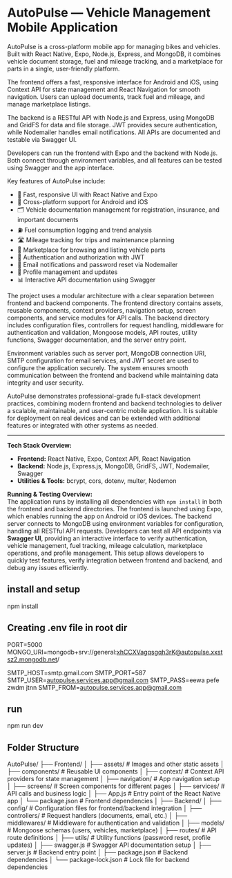 # AutoPulse — Vehicle Management Mobile Application

AutoPulse is a cross-platform mobile app for managing bikes and vehicles. Built with React Native, Expo, Node.js, Express, and MongoDB, it combines vehicle document storage, fuel and mileage tracking, and a marketplace for parts in a single, user-friendly platform.

The frontend offers a fast, responsive interface for Android and iOS, using Context API for state management and React Navigation for smooth navigation. Users can upload documents, track fuel and mileage, and manage marketplace listings.

The backend is a RESTful API with Node.js and Express, using MongoDB and GridFS for data and file storage. JWT provides secure authentication, while Nodemailer handles email notifications. All APIs are documented and testable via Swagger UI.

Developers can run the frontend with Expo and the backend with Node.js. Both connect through environment variables, and all features can be tested using Swagger and the app interface.

Key features of AutoPulse include:  
- 🚀 Fast, responsive UI with React Native and Expo  
- 📱 Cross-platform support for Android and iOS  
- 🗂️ Vehicle documentation management for registration, insurance, and important documents  
- ⛽ Fuel consumption logging and trend analysis  
- 🛣️ Mileage tracking for trips and maintenance planning  
- 🛒 Marketplace for browsing and listing vehicle parts  
- 🔐 Authentication and authorization with JWT  
- 📧 Email notifications and password reset via Nodemailer  
- 📝 Profile management and updates  
- 📊 Interactive API documentation using Swagger  

The project uses a modular architecture with a clear separation between frontend and backend components. The frontend directory contains assets, reusable components, context providers, navigation setup, screen components, and service modules for API calls. The backend directory includes configuration files, controllers for request handling, middleware for authentication and validation, Mongoose models, API routes, utility functions, Swagger documentation, and the server entry point.

Environment variables such as server port, MongoDB connection URI, SMTP configuration for email services, and JWT secret are used to configure the application securely. The system ensures smooth communication between the frontend and backend while maintaining data integrity and user security.

AutoPulse demonstrates professional-grade full-stack development practices, combining modern frontend and backend technologies to deliver a scalable, maintainable, and user-centric mobile application. It is suitable for deployment on real devices and can be extended with additional features or integrated with other systems as needed.

---

**Tech Stack Overview:**  
- **Frontend:** React Native, Expo, Context API, React Navigation  
- **Backend:** Node.js, Express.js, MongoDB, GridFS, JWT, Nodemailer, Swagger  
- **Utilities & Tools:** bcrypt, cors, dotenv, multer, Nodemon  

**Running & Testing Overview:**  
The application runs by installing all dependencies with `npm install` in both the frontend and backend directories. The frontend is launched using Expo, which enables running the app on Android or iOS devices. The backend server connects to MongoDB using environment variables for configuration, handling all RESTful API requests. Developers can test all API endpoints via **Swagger UI**, providing an interactive interface to verify authentication, vehicle management, fuel tracking, mileage calculation, marketplace operations, and profile management. This setup allows developers to quickly test features, verify integration between frontend and backend, and debug any issues efficiently.

## install and setup 
npm install


## Creating .env file in root dir
PORT=5000
MONGO_URI=mongodb+srv://general:xhCCXVagqsgqh3rK@autopulse.xxstsz2.mongodb.net/

SMTP_HOST=smtp.gmail.com
SMTP_PORT=587
SMTP_USER=autopulse.services.app@gmail.com
SMTP_PASS=eewa pefe zwdm jtnn
SMTP_FROM=autopulse.services.app@gmail.com


## run
npm run dev

## Folder Structure

AutoPulse/
├── Frontend/
│ ├── assets/ # Images and other static assets
│ ├── components/ # Reusable UI components
│ ├── context/ # Context API providers for state management
│ ├── navigation/ # App navigation setup
│ ├── screens/ # Screen components for different pages
│ ├── services/ # API calls and business logic
│ ├── App.js # Entry point of the React Native app
│ └── package.json # Frontend dependencies
│
├── Backend/
│ ├── config/ # Configuration files for frontend/backend integration
│ ├── controllers/ # Request handlers (documents, email, etc.)
│ ├── middlewares/ # Middleware for authentication and validation
│ ├── models/ # Mongoose schemas (users, vehicles, marketplace)
│ ├── routes/ # API route definitions
│ ├── utils/ # Utility functions (password reset, profile updates)
│ ├── swagger.js # Swagger API documentation setup
│ ├── server.js # Backend entry point
│ ├── package.json # Backend dependencies
│ └── package-lock.json # Lock file for backend dependencies

